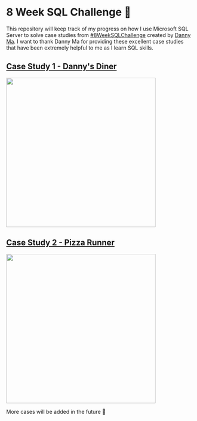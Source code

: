 # 8 Week SQL Challenge :muscle:
This repository will keep track of my progress on how I use Microsoft SQL Server to solve case studies from [#8WeekSQLChallenge](https://8weeksqlchallenge.com/) created by [Danny Ma](https://www.datawithdanny.com/).
I want to thank Danny Ma for providing these excellent case studies that have been extremely helpful to me as I learn SQL skills.


## [Case Study 1 - Danny's Diner](https://github.com/Manyu-Ku/8_Week_SQL_Challenge/tree/main/Case_study%231)

<img src="https://user-images.githubusercontent.com/122411152/213343979-748c5166-761f-4d49-9bbc-81594c7f9352.png" width="400" />

## [Case Study 2 - Pizza Runner](https://github.com/Manyu-Ku/8_Week_SQL_Challenge/tree/main/Case_study%232)

<img src="https://user-images.githubusercontent.com/122411152/213340568-f4c531de-1d97-4bff-8eb8-530cc7100c02.png" width="400" />


More cases will be added in the future :rocket:
